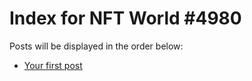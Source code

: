 # Index for NFT World #4980
Posts will be displayed in the order below:

- [Your first post](./001-first.md)

